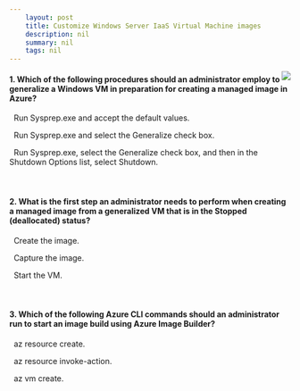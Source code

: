 ```yaml
---
    layout: post
    title: Customize Windows Server IaaS Virtual Machine images 
    description: nil
    summary: nil
    tags: nil
---
```



 <a target="_blank" href="https://docs.microsoft.com/en-us/learn/modules/customize-windows-server-iaas-virtual-machine-images/8-knowledge-check/"><i class="fas fa-external-link-alt"></i> </a>
 <img align="right" src="https://docs.microsoft.com/en-us/learn/achievements/customize-windows-server-iaas-vm-images.svg">
####  1. Which of the following procedures should an administrator employ to generalize a Windows VM in preparation for creating a managed image in Azure?


<i class='far fa-square'></i> &nbsp;&nbsp;Run Sysprep.exe and accept the default values.

<i class='far fa-square'></i> &nbsp;&nbsp;Run Sysprep.exe and select the Generalize check box.

<i class='fas fa-check-square' style='color: Dodgerblue;'></i> &nbsp;&nbsp;Run Sysprep.exe, select the Generalize check box, and then in the Shutdown Options list, select Shutdown.
<br />
<br />
<br />

####  2. What is the first step an administrator needs to perform when creating a managed image from a generalized VM that is in the Stopped (deallocated) status?


<i class='far fa-square'></i> &nbsp;&nbsp;Create the image.

<i class='fas fa-check-square' style='color: Dodgerblue;'></i> &nbsp;&nbsp;Capture the image.

<i class='far fa-square'></i> &nbsp;&nbsp;Start the VM.
<br />
<br />
<br />

####  3. Which of the following Azure CLI commands should an administrator run to start an image build using Azure Image Builder?


<i class='far fa-square'></i> &nbsp;&nbsp;az resource create.

<i class='fas fa-check-square' style='color: Dodgerblue;'></i> &nbsp;&nbsp;az resource invoke-action.

<i class='far fa-square'></i> &nbsp;&nbsp;az vm create.
<br />
<br />
<br />
